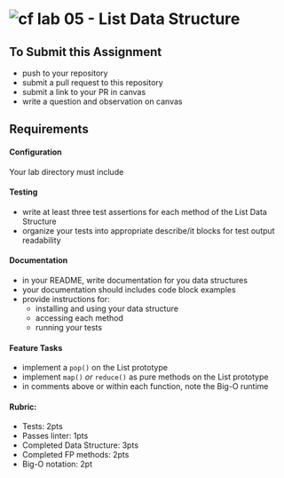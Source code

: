 ![cf](http://i.imgur.com/7v5ASc8.png) lab 05 - List Data Structure
====

## To Submit this Assignment
  <!-- * fork this repository -->
  * push to your repository
  * submit a pull request to this repository
  * submit a link to your PR in canvas
  * write a question and observation on canvas

## Requirements  
#### Configuration  
  <!-- list of files, configurations, tools, etc that are required -->
  Your lab directory must include  
  <!-- * **README.md** -- with a documentation about your lab -->
  <!-- * **.gitignore** -- with a robust .gitignore -->
  <!-- * **.eslintrc** -- with the class .eslintrc file -->
  <!-- * **.eslintignore** -- with the class .eslintignore -->
  <!-- * **.package.json** -- with all dependencies and dev-dependencies -->
  <!-- * **lib/** -- directory for holding your programs helper modules -->
  <!-- * **__test__/** -- directory for holding your programs unit and integration tests -->

#### Testing  
  * write at least three test assertions for each method of the List Data Structure
  * organize your tests into appropriate describe/it blocks for test output readability

####  Documentation  
  * in your README, write documentation for you data structures
  * your documentation should includes code block examples
  * provide instructions for:
    * installing and using your data structure
    * accessing each method
    * running your tests

#### Feature Tasks  
  <!-- * implement a `LinkedList` class -->
  * implement a `pop()` on the List prototype
	<!-- * implement a `remove(value)` on the prototype -->
  * implement `map()` _or_ `reduce()` as pure methods on the List prototype
  * in comments above or within each function, note the Big-O runtime
<!-- 
## Bonus Points:
  * 2pts
  * refactor the List data structor so that `push()` and `pop()` both have a constant / O(1) run time -->

#### Rubric:
  * Tests: 2pts
  * Passes linter: 1pts
  * Completed Data Structure: 3pts
  * Completed FP methods: 2pts
  * Big-O notation: 2pt
